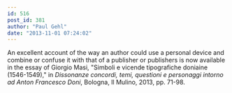 ```yaml
---
id: 516
post_id: 381
author: "Paul Gehl"
date: "2013-11-01 07:24:02"
---
```

An excellent account of the way an author could use a personal device and combine or confuse it with that of a publisher or publishers is now available in the essay of Giorgio Masi, "Simboli e vicende tipografiche doniaine (1546-1549)," in *Dissonanze concordi, temi, questioni e personaggi intorno ad Anton Francesco Doni*, Bologna, Il Mulino, 2013, pp. 71-98.
